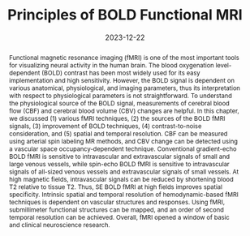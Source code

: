 ---
title: "Principles of BOLD Functional MRI"

date: 2023-12-22
authors_string: Seong-Gi Kim, Peter Bandettini
authors:
   - Seong-Gi Kim
   - Peter Bandettini
author_ids:
   - peter_bandettini
journal: ''
volume: 
issue: 
pages: 461-472
book_title: 'Functional Neuroradiology'
publisher: 'Springer International Publishing'
isbn: 9780000000000
abstract: 'Functional magnetic resonance imaging (fMRI) is one of the most important tools for visualizing neural activity in the human brain. The blood oxygenation level-dependent (BOLD) contrast has been most widely used for its easy implementation and high sensitivity. However, the BOLD signal is dependent on various anatomical, physiological, and imaging parameters, thus its interpretation with respect to physiological parameters is not straightforward. To understand the physiological source of the BOLD signal, measurements of cerebral blood flow (CBF) and cerebral blood volume (CBV) changes are helpful. In this chapter, we discussed (1) various fMRI techniques, (2) the sources of the BOLD fMRI signals, (3) improvement of BOLD techniques, (4) contrast-to-noise consideration, and (5) spatial and temporal resolution. CBF can be measured using arterial spin labeling MR methods, and CBV change can be detected using a vascular space occupancy-dependent technique. Conventional gradient-echo BOLD fMRI is sensitive to intravascular and extravascular signals of small and large venous vessels, while spin-echo BOLD fMRI is sensitive to intravascular signals of all-sized venous vessels and extravascular signals of small vessels. At high magnetic fields, intravascular signals can be reduced by shortening blood T2 relative to tissue T2. Thus, SE BOLD fMRI at high fields improves spatial specificity. Intrinsic spatial and temporal resolution of hemodynamic-based fMRI techniques is dependent on vascular structures and responses. Using fMRI, submillimeter functional structures can be mapped, and an order of second temporal resolution can be achieved. Overall, fMRI opened a window of basic and clinical neuroscience research.'
project_id: education
paper_url: 
doi: 10.1007/978-3-031-10909-6_19
data_loc: ''
code_loc: ''
file: '/assets/publications/'
file_name: ''
type: book_chapter
pub_str: 'In: Functional Neuroradiology (2023)'
layout: publication 
---